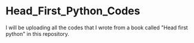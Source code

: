 # Head_First_Python_Codes
I will be uploading all the codes that I wrote from a book called "Head first python" in this repository.
